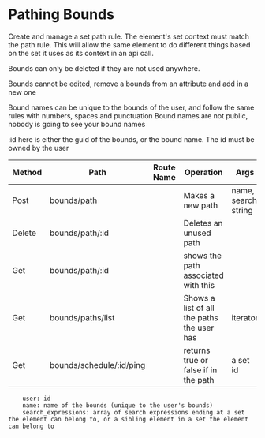 # Pathing Bounds


Create and manage a set path rule. The element's set context must match the path rule.
This will allow the same element to do different things based on the set it uses as its context in an api call.

Bounds can only be deleted if they are not used anywhere.

Bounds cannot be edited, remove a bounds from an attribute and add in a new one

Bound names can be unique to the bounds of the user, and follow the same rules with numbers, spaces and punctuation
Bound names are not public, nobody is going to see your bound names

:id here is either the guid of the bounds, or the bound name. The id must be owned by the user



| Method | Path                     | Route Name | Operation                                  | Args                |
|--------|--------------------------|------------|--------------------------------------------|---------------------|
| Post   | bounds/path              |            | Makes a new path                           | name, search string |
| Delete | bounds/path/:id          |            | Deletes an unused path                     |                     |
| Get    | bounds/path/:id          |            | shows the path associated with this        |                     |
| Get    | bounds/paths/list        |            | Shows a list of all the paths the user has | iterator            |
| Get    | bounds/schedule/:id/ping |            | returns true or false if in the path       | a set id            |


        user: id
        name: name of the bounds (unique to the user's bounds)
        search_expressions: array of search expressions ending at a set the element can belong to, or a sibling element in a set the element can belong to
